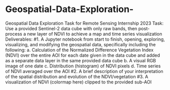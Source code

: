 # Geospatial-Data-Exploration-
Geospatial Data Exploration Task for Remote Sensing Internship 2023
Task: Use a provided Sentinel-2 data cube with only raw bands, then post-process
a new layer of NDVI to achieve a map and time series visualization
Deliverables:
#1. A Jupyter notebook from start to finish, opening, exploring, visualizing, and
modifying the geospatial data, specifically including the following:
a. Calculation of the Normalized Difference Vegetation Index (NDVI)
over the entire AOI for each date given in the data cube and added as
a separate data layer in the same provided data cube
b. A visual RGB image of one date
c. Distribution (histogram) of NDVI pixels
d. Time series of NDVI averaged over the AOI
#2. A brief description of your interpretation of the spatial distribution and
evolution of the NDVI/vegetation
#3. A visualization of NDVI (colormap here) clipped to the provided sub-AOI
